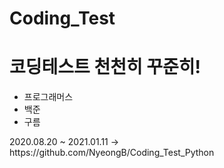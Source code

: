 # Coding_Test
<h1>코딩테스트 천천히 꾸준히!</h1>
<ul>
  <li>프로그래머스</li>
  <li>백준</li>
  <li>구름</li>
</ul>
2020.08.20 ~ 2021.01.11
-> https://github.com/NyeongB/Coding_Test_Python
